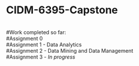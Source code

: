 # CIDM-6395-Capstone
<br>
#Work completed so far:<br>
#Assignment 0<br>
#Assignment 1 - Data Analytics<br>
#Assignment 2 - Data Mining and Data Management<br>
#Assignment 3 - <i>In progress</i>
